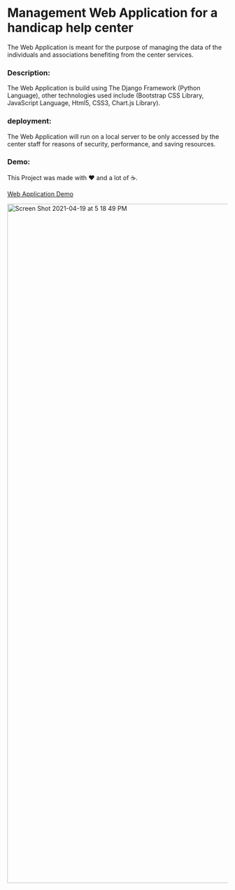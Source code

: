 # Management Web Application for a handicap help center
The Web Application is meant for the purpose of managing the data of the individuals and associations benefiting from the center services.

### Description:
The Web Application is build using The Django Framework (Python Language), other technologies used include (Bootstrap CSS Library, JavaScript Language, Html5, CSS3, Chart.js Library).
### deployment:
The Web Application will run on a local server to be only accessed by the center staff for reasons of security, performance, and saving resources.
### Demo:
This Project was made with ❤️ and a lot of ☕️.

<a href="https://bg-center.herokuapp.com/" target="_blank">Web Application Demo</a>

<img width="1551" alt="Screen Shot 2021-04-19 at 5 18 49 PM" src="https://user-images.githubusercontent.com/41086428/115389083-2d479b80-a1cc-11eb-843f-3ac107a303f3.png">

